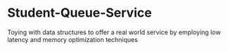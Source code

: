 # Student-Queue-Service
Toying with data structures to offer a real world service by employing low latency and memory optimization techniques
